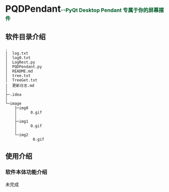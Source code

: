 # **PQDPendant**<font color=#005e2a size=3>--PyQt Desktop Pendant 专属于你的屏幕摆件</font>

## 软件目录介绍
```
.
│  log.txt
│  log0.txt
│  LogRest.py
│  PQDPendant.py
│  README.md
│  tree.txt
│  TreeGet.txt
│  更新日志.md
│  
├─.idea
│  
└─image
    ├─img0
    │      0.gif
    │      
    ├─img1
    │      0.gif
    │      
    └─img2
            0.gif
```
## 使用介绍
### 软件本体功能介绍
未完成
   
